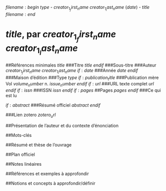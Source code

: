 $filename:begin$ $type$ - $creator_1_first_name$ $creator_1_last_name$ ($date$) - $title$ $filename:end$

$title$, par $creator_1_first_name$ $creator_1_last_name$
===================

##Références minimales
$title$
###Titre
$title$
$endif$
###Sous-titre
###Auteur
$creator_1_first_name$ $creator_1_last_name$
$if:date$
###Année
$date$
$endif$
###Maison d’édition
###Type
$type$
$if:publication_title$
###Publication mère
Vol $volume_number$ n. $issue_number$
$endif$
$if:url$
###URL texte complet
$url$
$endif$
$if:issn$
###ISSN
$issn$
$endif$
$if:pages$
##Pages
$pages$
$endif$
###Ce qui est lu

$if:abstract$
###Résumé officiel
$abstract$
$endif$

###Lien zotero
$zotero_url$

##Présentation de l’auteur et du contexte d’énonciation

##Mots-clés

##Résumé et thèse de l’ouvrage

##Plan officiel

##Notes linéaires

##Références et exemples à approfondir

##Notions et concepts à approfondir/définir

